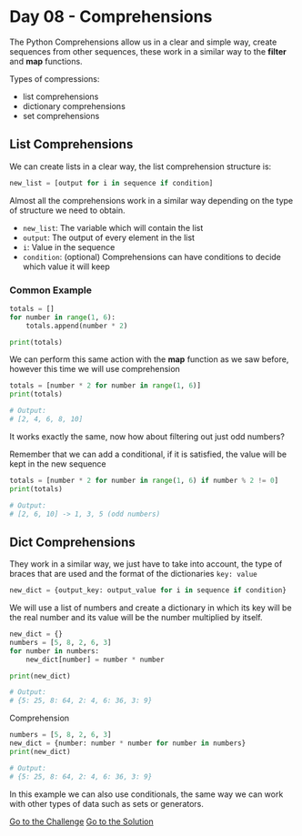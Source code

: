 # Day 08 - Comprehensions

The Python Comprehensions allow us in a clear and simple way, create sequences from other sequences, these work in a similar way to the **filter** and **map** functions.

Types of compressions:

- list comprehensions
- dictionary comprehensions
- set comprehensions

## List Comprehensions

We can create lists in a clear way, the list comprehension structure is:

```python
new_list = [output for i in sequence if condition]
```

Almost all the comprehensions work in a similar way depending on the type of structure we need to obtain.

- `new_list`: The variable which will contain the list
- `output`: The output of every element in the list
- `i`: Value in the sequence
- `condition`: (optional) Comprehensions can have conditions to decide which value it will keep

### Common Example

```python
totals = []
for number in range(1, 6):
    totals.append(number * 2)

print(totals)
```

We can perform this same action with the **map** function as we saw before, however this time we will use comprehension

```python
totals = [number * 2 for number in range(1, 6)]
print(totals)

# Output:
# [2, 4, 6, 8, 10]
```

It works exactly the same, now how about filtering out just odd numbers?

Remember that we can add a conditional, if it is satisfied, the value will be kept in the new sequence

```python
totals = [number * 2 for number in range(1, 6) if number % 2 != 0]
print(totals)

# Output:
# [2, 6, 10] -> 1, 3, 5 (odd numbers)
```
## Dict Comprehensions

They work in a similar way, we just have to take into account, the type of braces that are used and the format of the dictionaries `key: value`

```python
new_dict = {output_key: output_value for i in sequence if condition}
```

We will use a list of numbers and create a dictionary in which its key will be the real number and its value will be the number multiplied by itself.

```python
new_dict = {}
numbers = [5, 8, 2, 6, 3]
for number in numbers:
    new_dict[number] = number * number

print(new_dict)

# Output:
# {5: 25, 8: 64, 2: 4, 6: 36, 3: 9}
```

Comprehension

```python
numbers = [5, 8, 2, 6, 3]
new_dict = {number: number * number for number in numbers}
print(new_dict)

# Output:
# {5: 25, 8: 64, 2: 4, 6: 36, 3: 9}
```

In this example we can also use conditionals, the same way we can work with other types of data such as sets or generators.

[Go to the Challenge](https://github.com/estebansolo/Python30/blob/master/exercises/08_comprehensions.py)
[Go to the Solution](https://github.com/estebansolo/Python30/blob/master/solutions/08_comprehensions.py)